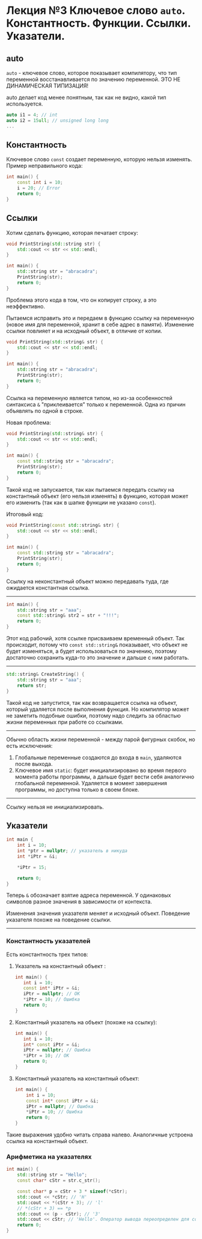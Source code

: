 # Лекция №3 Ключевое слово `auto`. Константность. Функции. Ссылки. Указатели.

## auto

`auto` - ключевое слово, которое показывает компилятору, что тип переменной восстанавливается по значению переменной. ЭТО НЕ ДИНАМИЧЕСКАЯ ТИПИЗАЦИЯ!

auto делает код менее понятным, так как не видно, какой тип используется.

```c++
auto i1 = 4; // int
auto i2 = 15ull; // unsigned long long
...
```

## Константность

Ключевое слово `const` создает переменную, которую нельзя изменять. Пример неправильного кода:
```c++
int main() {
    const int i = 10;
    i = 20; // Error
    return 0;
}
```

## Ссылки

Хотим сделать функцию, которая печатает строку:
```c++
void PrintString(std::string str) {
    std::cout << str << std::endl;
}

int main() {
    std::string str = "abracadra";
    PrintString(str);
    return 0;
}
```

Проблема этого кода в том, что он копирует строку, а это неэффективно.

Пытаемся исправить это и передаем в функцию ссылку на переменную (новое имя для переменной, хранит в себе адрес в памяти). Изменение ссылки повлияет и на исходный объект, в отличие от копии.

```c++
void PrintString(std::string& str) {
    std::cout << str << std::endl;
}

int main() {
    std::string str = "abracadra";
    PrintString(str);
    return 0;
}
```

Ссылка на переменную является типом, но из-за особенностей синтаксиса `&` "приклеивается" только к переменной. Одна из причин объявлять по одной в строке.

Новая проблема:

```c++
void PrintString(std::string& str) {
    std::cout << str << std::endl;
}

int main() {
    const std::string str = "abracadra";
    PrintString(str);
    return 0;
}
```

Такой код не запускается, так как пытаемся передать ссылку на константный объект (его нельзя изменять) в функцию, которая может его изменить (так как в шапке функции не указано `const`).

Итоговый код: 
```c++
void PrintString(const std::string& str) {
    std::cout << str << std::endl;
}

int main() {
    const std::string str = "abracadra";
    PrintString(str);
    return 0;
}
```

Ссылку на неконстантный объект можно передавать туда, где ожидается константная ссылка. 

---

```c++
int main() {
    std::string str = "aaa";
    const std::string& str2 = str + "!!!";
    return 0;
}
```

Этот код рабочий, хотя ссылке присваиваем временный объект. Так происходит, потому что `const std::string&` показывает, что объект не будет изменяться, а будет использоваться по значению, поэтому достаточно сохранить куда-то это значение и дальше с ним работать.

---

```c++
std::string& CreateString() {
    std::string str = "aaa";
    return str;
}
```

Такой код не запустится, так как возвращается ссылка на объект, который удаляется после выполнения функция. Но компилятор может не заметить подобные ошибки, поэтому надо следить за областью жизни переменных при работе со ссылками.

---

Обычно область жизни переменной - между парой фигурных скобок, но есть исключения:
1) Глобальные переменные создаются до входа в `main`, удаляются после выхода.
2) Ключевое имя `static`: будет инициализировано во время первого момента работы программы, а дальше будет вести себя аналогично глобальной переменной. Удаляется в момент завершения программы, но доступна только в своем блоке.
---

Ссылку нельзя не инициализировать. 

## Указатели

```c++
int main {
    int i = 10;
    int *ptr = nullptr; // указатель в никуда
    int *iPtr = &i;

    *iPtr = 15;

    return 0;
}
```

Теперь `&` обозначает взятие адреса переменной. У одинаковых символов разное значения в зависимости от контекста.

Изменения значения указателя меняет и исходный объект. Поведение указателя похоже на поведение ссылки.

---

### Константность указателей

Есть константность трех типов:

1) Указатель на константный объект :
     ```c++
    int main() {
        int i = 10;
        const int* iPtr = &i;
        iPtr = nullptr; // OK
        *iPtr = 10; // Ошибка
        return 0;
    }
    ```

2) Константный указатель на объект (похоже на ссылку):
     ```c++
    int main() {
        int i = 10;
        int* const iPtr = &i;
        iPtr = nullptr; // Ошибка
        *iPtr = 10; // ОК
        return 0;
    }
    ```

3) Константный указатель на константный объект:
    ```c++
    int main() {
        int i = 10;
        const int* const iPtr = &i;
        iPtr = nullptr; // Ошибка
        *iPtr = 10; // Ошибка
        return 0;
    }
    ```

Такие выражения удобно читать справа налево. Аналогичные устроена ссылка на константный объект.

### Арифметика на указателях

```c++
int main() {
    std::string str = "Hello";
    const char* cStr = str.c_str();

    const char* p = cStr + 3 * sizeof(*cStr);
    std::cout << *cStr; // 'H'
    std::cout << *(cStr + 3); // 'l'
    // *(cStr + 3) == *p
    std::cout << (p - cStr); // '3'
    std::cout << cStr; // 'Hello'. Оператор вывода переопределен для const char* 
    return 0;
}
```

